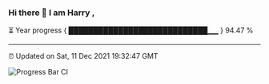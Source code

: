 ### Hi there 👋 I am Harry , 

⏳ Year progress { ████████████████████████████▁▁ } 94.47 %

---

⏰ Updated on Sat, 11 Dec 2021 19:32:47 GMT

![Progress Bar CI](https://github.com/duykhang68/duykhang68/workflows/Progress%20Bar%20CI/badge.svg)
